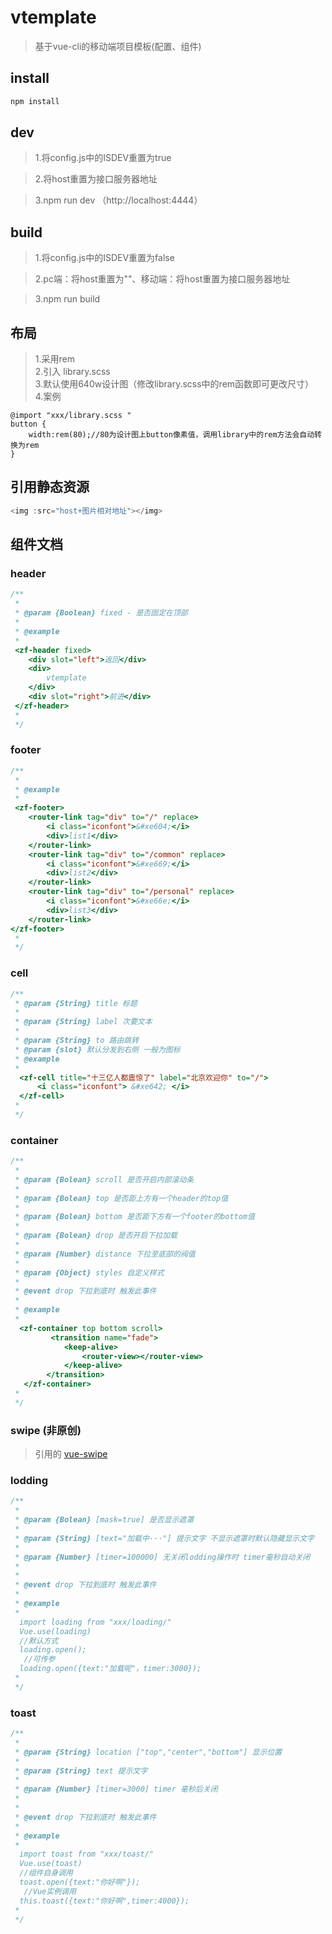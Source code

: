 # vtemplate

> 基于vue-cli的移动端项目模板(配置、组件)

## install

``` bash
npm install
```
## dev

> 1.将config.js中的ISDEV重置为true <br/>

> 2.将host重置为接口服务器地址 <br/>

> 3.npm run dev （http://localhost:4444） 

## build

> 1.将config.js中的ISDEV重置为false <br/>

> 2.pc端：将host重置为""、移动端：将host重置为接口服务器地址 <br/>

> 3.npm run build <br/>


## 布局
> 1.采用rem  <br/>
> 2.引入 library.scss   <br/>
> 3.默认使用640w设计图（修改library.scss中的rem函数即可更改尺寸）  <br/>
> 4.案例  <br/>
```
@import "xxx/library.scss "
button {
    width:rem(80);//80为设计图上button像素值，调用library中的rem方法会自动转换为rem
}
```

## 引用静态资源

``` javascript
<img :src="host+图片相对地址"></img>

```
## 组件文档

### header
``` javascript
/**
 * 
 * @param {Boolean} fixed - 是否固定在顶部
 *
 * @example
 *
 <zf-header fixed>
    <div slot="left">返回</div>
    <div>
        vtemplate
    </div>
    <div slot="right">前进</div>
 </zf-header>
 *
 */

```

### footer
``` javascript
/**
 *
 * @example 
 *
 <zf-footer>
    <router-link tag="div" to="/" replace>
        <i class="iconfont">&#xe604;</i>
        <div>list1</div>
    </router-link>
    <router-link tag="div" to="/common" replace>
        <i class="iconfont">&#xe669;</i>
        <div>list2</div>
    </router-link>
    <router-link tag="div" to="/personal" replace>
        <i class="iconfont">&#xe66e;</i>
        <div>list3</div>
    </router-link>
</zf-footer>
 *
 */

```
### cell
``` javascript
/**
 * @param {String} title 标题
 *
 * @param {String} label 次要文本
 *
 * @param {String} to 路由跳转
 * @param {slot} 默认分发到右侧 一般为图标
 * @example 
 *
  <zf-cell title="十三亿人都震惊了" label="北京欢迎你" to="/">
      <i class="iconfont"> &#xe642; </i>
  </zf-cell>
 *
 */

```

### container
``` javascript
/**
 *
 * @param {Bolean} scroll 是否开启内部滚动条
 *
 * @param {Bolean} top 是否距上方有一个header的top值
 *
 * @param {Bolean} bottom 是否距下方有一个footer的bottom值
 *
 * @param {Bolean} drop 是否开启下拉加载
 *
 * @param {Number} distance 下拉至底部的阀值
 *
 * @param {Object} styles 自定义样式
 *
 * @event drop 下拉到底时 触发此事件 
 *
 * @example
 *
  <zf-container top bottom scroll>
         <transition name="fade">
            <keep-alive>
                <router-view></router-view>
            </keep-alive>
        </transition>
   </zf-container>
 *
 */

```
### swipe (非原创)
> 引用的 [vue-swipe](https://github.com/ElemeFE/vue-swipe)

### lodding
``` javascript
/**
 *
 * @param {Bolean} [mask=true] 是否显示遮罩
 *
 * @param {String} [text="加载中···"] 提示文字 不显示遮罩时默认隐藏显示文字
 *
 * @param {Number} [timer=100000] 无关闭lodding操作时 timer毫秒自动关闭
 *
 *
 * @event drop 下拉到底时 触发此事件 
 *
 * @example
 *
  import loading from "xxx/loading/"
  Vue.use(loading)
  //默认方式
  loading.open();
   //可传参
  loading.open({text:"加载呢"，timer:3000});
 *
 */

```
### toast
``` javascript
/**
 *
 * @param {String} location ["top","center","bottom"] 显示位置
 *
 * @param {String} text 提示文字 
 *
 * @param {Number} [timer=3000] timer 毫秒后关闭
 *
 *
 * @event drop 下拉到底时 触发此事件 
 *
 * @example
 *
  import toast from "xxx/toast/"
  Vue.use(toast)
  //组件自身调用
  toast.open({text:"你好啊"});
   //Vue实例调用
  this.toast({text:"你好啊",timer:4000});
 *
 */

```
